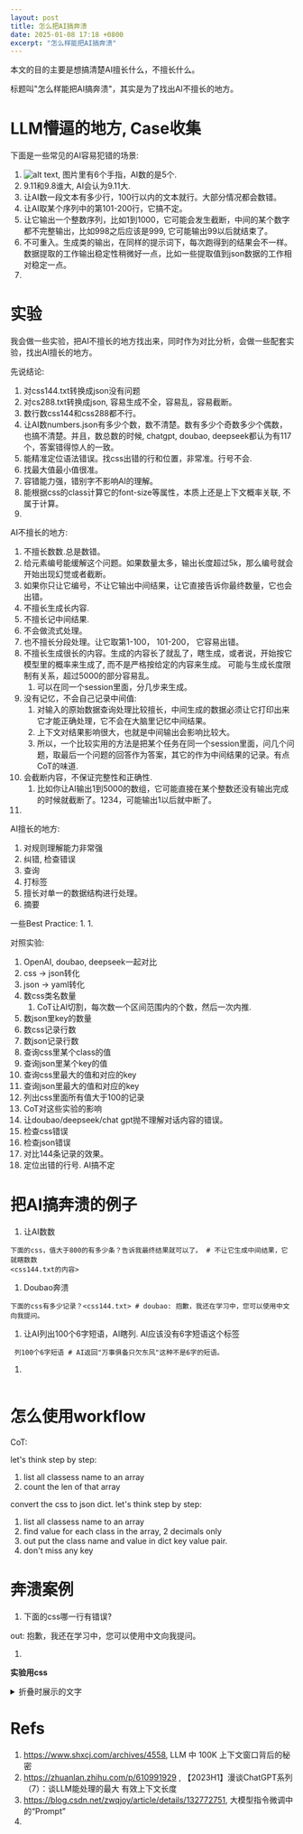```yaml
---
layout: post
title: 怎么把AI搞奔溃
date: 2025-01-08 17:18 +0800
excerpt: "怎么样能把AI搞奔溃"
---
```


本文的目的主要是想搞清楚AI擅长什么，不擅长什么。

标题叫"怎么样能把AI搞奔溃"，其实是为了找出AI不擅长的地方。

# LLM懵逼的地方, Case收集

下面是一些常见的AI容易犯错的场景:

1. ![alt text](/assets/img/count_finger.jpg), 图片里有6个手指，AI数的是5个.
1. 9.11和9.8谁大, AI会认为9.11大.
1. 让AI数一段文本有多少行，100行以内的文本就行。大部分情况都会数错。
1. 让AI取某个序列中的第101-200行，它搞不定。
1. 让它输出一个整数序列，比如1到1000，它可能会发生截断，中间的某个数字都不完整输出，比如998之后应该是999, 它可能输出99以后就结束了。
1. 不可重入。生成类的输出，在同样的提示词下，每次跑得到的结果会不一样。数据提取的工作输出稳定性稍微好一点，比如一些提取值到json数据的工作相对稳定一点。
1. 

# 实验

我会做一些实验，把AI不擅长的地方找出来，同时作为对比分析，会做一些配套实验，找出AI擅长的地方。

先说结论:
1. 对css144.txt转换成json没有问题
1. 对cs288.txt转换成json, 容易生成不全，容易乱，容易截断。
1. 数行数css144和css288都不行。
1. 让AI数numbers.json有多少个数，数不清楚。数有多少个奇数多少个偶数，也搞不清楚。并且，数总数的时候, chatgpt, doubao, deepseek都认为有117个，答案错得惊人的一致。
1. 能精准定位语法错误。找css出错的行和位置，非常准。行号不会.
1. 找最大值最小值很准。
1. 容错能力强，错别字不影响AI的理解。
1. 能根据css的class计算它的font-size等属性，本质上还是上下文概率关联, 不属于计算。
1. 

AI不擅长的地方:
1. 不擅长数数.总是数错。
  1. 给元素编号能缓解这个问题。如果数量太多，输出长度超过5k，那么编号就会开始出现幻觉或者截断。
  1. 如果你只让它编号，不让它输出中间结果，让它直接告诉你最终数量，它也会出错。
1. 不擅长生成长内容.
1. 不擅长记中间结果.
1. 不会做流式处理。
1. 也不擅长分段处理。让它取第1-100， 101-200， 它容易出错。
1. 不擅长生成很长的内容。生成的内容长了就乱了，瞎生成，或者说，开始按它模型里的概率来生成了, 而不是严格按给定的内容来生成。 可能与生成长度限制有关系，超过5000的部分容易乱。
    1. 可以在同一个session里面，分几步来生成。
1. 没有记忆，不会自己记录中间值:
    1. 对输入的原始数据查询处理比较擅长，中间生成的数据必须让它打印出来它才能正确处理，它不会在大脑里记忆中间结果。
    1. 上下文对结果影响很大，也就是中间输出会影响比较大。
    1. 所以，一个比较实用的方法是把某个任务在同一个session里面，问几个问题，取最后一个问题的回答作为答案，其它的作为中间结果的记录。有点CoT的味道.
1. 会截断内容，不保证完整性和正确性.
    1. 比如你让AI输出1到5000的数组，它可能直接在某个整数还没有输出完成的时候就截断了。1234，可能输出1以后就中断了。
1. 

AI擅长的地方:
1. 对规则理解能力非常强
1. 纠错, 检查错误
1. 查询
1. 打标签
1. 擅长对单一的数据结构进行处理。
1. 摘要


一些Best Practice:
1. 
1. 

对照实验:
1. OpenAI, doubao, deepseek一起对比
1. css -> json转化
1. json -> yaml转化
1. 数css类名数量
    1. CoT让AI切割，每次数一个区间范围内的个数，然后一次内推.
1. 数json里key的数量
1. 数css记录行数
1. 数json记录行数
1. 查询css里某个class的值
1. 查询json里某个key的值
1. 查询css里最大的值和对应的key
1. 查询json里最大的值和对应的key
1. 列出css里面所有值大于100的记录
1. CoT对这些实验的影响
1. 让doubao/deepseek/chat gpt抛不理解对话内容的错误。
1. 检查css错误
1. 检查json错误
1. 对比144条记录的效果。
1. 定位出错的行号. AI搞不定


# 把AI搞奔溃的例子

1. 让AI数数
  ~~~
  下面的css，值大于800的有多少条？告诉我最终结果就可以了。 # 不让它生成中间结果，它就瞎数数
  <css144.txt的内容>
  ~~~

1. Doubao奔溃
  ~~~
  下面的css有多少记录？<css144.txt> # doubao: 抱歉，我还在学习中，您可以使用中文向我提问。
  ~~~

1. 让AI列出100个6字短语，AI瞎列. AI应该没有6字短语这个标签
  ~~~
   列100个6字短语 # AI返回"万事俱备只欠东风"这种不是6字的短语。
  ~~~

1. 
~~~

~~~

# 怎么使用workflow

CoT:

let's think step by step:
1. list all classess name to an array
2. count the len of that array

convert the css to json dict.
let's think step by step:
1. list all classess name to an array
2. find value for each class in the array, 2 decimals only
3. out put the class name and value in dict key value pair.
4. don't miss any key

# 奔溃案例

1. 下面的css哪一行有错误?
<css>
  out: 抱歉，我还在学习中，您可以使用中文向我提问。

1. 
**实验用css**
<details>
  <summary>折叠时展示的文字</summary>
  展开内容。可以嵌套 markdown 语法。
</details>


# Refs
1. https://www.shxcj.com/archives/4558,  LLM 中 100K 上下文窗口背后的秘密
1. https://zhuanlan.zhihu.com/p/610991929 , 【2023H1】漫谈ChatGPT系列（7）：谈LLM能处理的最大 有效上下文长度
1. https://blog.csdn.net/zwqjoy/article/details/132772751, 大模型指令微调中的“Prompt”
1. 